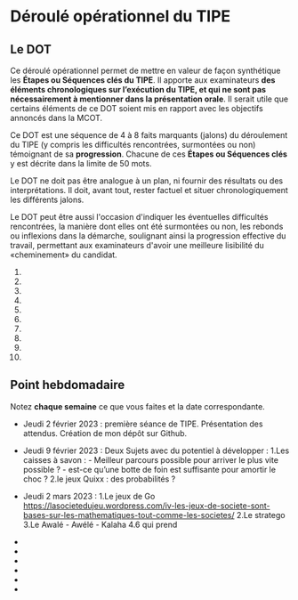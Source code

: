 # Déroulé opérationnel du TIPE

## Le DOT

Ce déroulé opérationnel permet de mettre en valeur de façon synthétique les **Étapes ou Séquences clés du TIPE**. Il apporte aux examinateurs **des éléments chronologiques sur l’exécution du TIPE, et qui ne sont pas nécessairement à mentionner dans la présentation orale**. Il serait utile que certains éléments de ce DOT soient mis en rapport avec les objectifs annoncés dans la MCOT.

Ce DOT est une séquence de 4 à 8 faits marquants (jalons) du déroulement du TIPE (y compris les difficultés rencontrées, surmontées ou non) témoignant de sa **progression**. Chacune de ces **Étapes ou Séquences clés** y est décrite dans la limite de 50 mots.

Le DOT ne doit pas être analogue à un plan, ni fournir des résultats ou des interprétations. Il doit, avant tout, rester factuel et situer chronologiquement les différents jalons.

Le DOT peut être aussi l'occasion d'indiquer les éventuelles difficultés rencontrées, la manière dont elles ont été surmontées ou non, les rebonds ou inflexions dans la démarche, soulignant ainsi la progression effective du travail, permettant aux examinateurs d'avoir une meilleure lisibilité du «cheminement» du candidat.

1. 
2. 
3. 
4. 
5. 
6. 
7. 
8. 
9. 
10. 

## Point hebdomadaire

Notez **chaque semaine** ce que vous faites et la date correspondante.

- Jeudi 2 février 2023 : première séance de TIPE. Présentation des attendus. Création de mon dépôt sur Github.
- Jeudi 9 février 2023 : Deux Sujets avec du potentiel à développer : 1.Les caisses à savon : 
                                                                      - Meilleur parcours possible pour arriver le plus vite possible ?
                                                                      - est-ce qu’une botte de foin est suffisante pour amortir le choc ?
                                                                      2.le jeux Quixx : des probabilités ?
                                                                   
- Jeudi 2 mars 2023 : 1.Le jeux de Go
                        https://lasocietedujeu.wordpress.com/iv-les-jeux-de-societe-sont-bases-sur-les-mathematiques-tout-comme-les-societes/
                      2.Le stratego
                      3.Le Awalé - Awélé - Kalaha
                      4.6 qui prend
-
-
-
-
-
-

